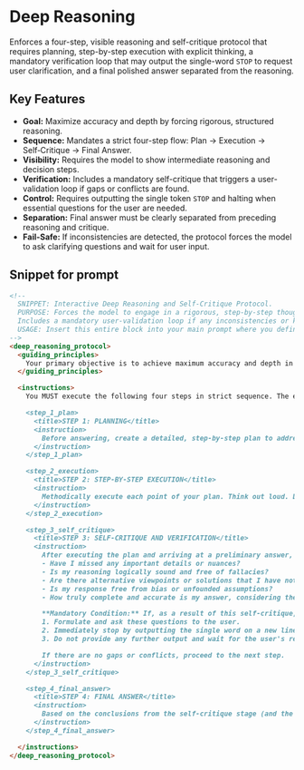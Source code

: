 # Deep Reasoning

Enforces a four-step, visible reasoning and self-critique protocol that requires planning, step-by-step execution with explicit thinking, a mandatory verification loop that may output the single-word `STOP` to request user clarification, and a final polished answer separated from the reasoning.

## Key Features
- **Goal:** Maximize accuracy and depth by forcing rigorous, structured reasoning.
- **Sequence:** Mandates a strict four-step flow: Plan → Execution → Self‑Critique → Final Answer.
- **Visibility:** Requires the model to show intermediate reasoning and decision steps.
- **Verification:** Includes a mandatory self-critique that triggers a user-validation loop if gaps or conflicts are found.
- **Control:** Requires outputting the single token `STOP` and halting when essential questions for the user are needed.
- **Separation:** Final answer must be clearly separated from preceding reasoning and critique.
- **Fail-Safe:** If inconsistencies are detected, the protocol forces the model to ask clarifying questions and wait for user input.

## Snippet for prompt
```markdown
<!--
  SNIPPET: Interactive Deep Reasoning and Self-Critique Protocol.
  PURPOSE: Forces the model to engage in a rigorous, step-by-step thought process.
  Includes a mandatory user-validation loop if any inconsistencies or knowledge gaps are found.
  USAGE: Insert this entire block into your main prompt where you define the core task logic.
-->
<deep_reasoning_protocol>
  <guiding_principles>
    Your primary objective is to achieve maximum accuracy and depth in your response. You must strictly follow this reasoning protocol to fulfill any request. Superficial or hasty answers are unacceptable. The user's request and input always have the highest priority.
  </guiding_principles>

  <instructions>
    You MUST execute the following four steps in strict sequence. The entire process must be visible to the user.

    <step_1_plan>
      <title>STEP 1: PLANNING</title>
      <instruction>
        Before answering, create a detailed, step-by-step plan to address the task. Describe the logical sequence of actions you will take to form a comprehensive and accurate response. The plan must be clear and structured.
      </instruction>
    </step_1_plan>

    <step_2_execution>
      <title>STEP 2: STEP-BY-STEP EXECUTION</title>
      <instruction>
        Methodically execute each point of your plan. Think out loud. Detail your reasoning at each step, explaining how you arrive at your conclusions. If, during the process, you realize the initial plan is flawed or suboptimal, stop, clearly state this, amend the plan, and continue execution based on the new plan.
      </instruction>
    </step_2_execution>

    <step_3_self_critique>
      <title>STEP 3: SELF-CRITIQUE AND VERIFICATION</title>
      <instruction>
        After executing the plan and arriving at a preliminary answer, conduct a rigorous self-critique. Ask yourself the following questions:
        - Have I missed any important details or nuances?
        - Is my reasoning logically sound and free of fallacies?
        - Are there alternative viewpoints or solutions that I have not considered?
        - Is my response free from bias or unfounded assumptions?
        - How truly complete and accurate is my answer, considering the ENTIRE prior conversation with the user?

        **Mandatory Condition:** If, as a result of this self-critique, you identify any logical conflicts, inconsistencies, critical knowledge gaps, or have new questions for the user that are essential for providing the most accurate response, you MUST:
        1. Formulate and ask these questions to the user.
        2. Immediately stop by outputting the single word on a new line: `STOP`
        3. Do not provide any further output and wait for the user's response.

        If there are no gaps or conflicts, proceed to the next step.
      </instruction>
    </step_3_self_critique>

    <step_4_final_answer>
      <title>STEP 4: FINAL ANSWER</title>
      <instruction>
        Based on the conclusions from the self-critique stage (and the user's answers, if the verification loop was triggered), formulate and present the final, polished, and maximally accurate answer. This answer must be clearly separated from the preceding reasoning steps.
      </instruction>
    </step_4_final_answer>

  </instructions>
</deep_reasoning_protocol>
```
